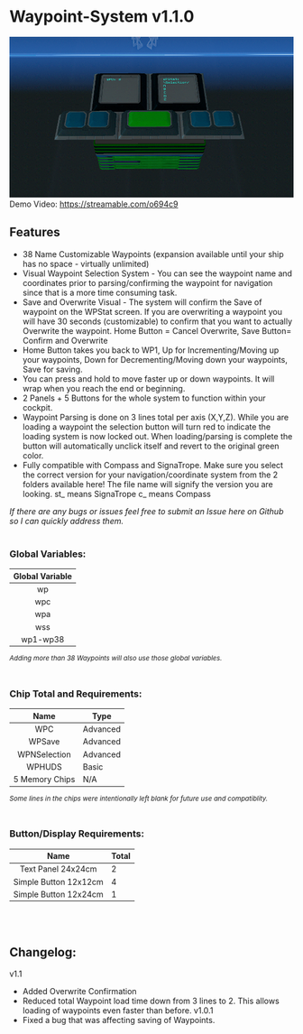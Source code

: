 # Waypoint-System v1.1.0

![Waypoint-System-Screenshot](Waypointv1.1.png)
Demo Video: https://streamable.com/o694c9



## Features
- 38 Name Customizable Waypoints (expansion available until your ship has no space - virtually unlimited)
- Visual Waypoint Selection System - You can see the waypoint name and coordinates prior to parsing/confirming the waypoint for navigation since that is a more time consuming task.
- Save and Overwrite Visual - The system will confirm the Save of waypoint on the WPStat screen. If you are overwriting a waypoint you will have 30 seconds (customizable) to confirm that you want to actually Overwrite the waypoint. Home Button = Cancel Overwrite, Save Button= Confirm and Overwrite
- Home Button takes you back to WP1, Up for Incrementing/Moving up your waypoints, Down for Decrementing/Moving down your waypoints, Save for saving.
- You can press and hold to move faster up or down waypoints. It will wrap when you reach the end or beginning.
- 2 Panels + 5 Buttons for the whole system to function within your cockpit.
- Waypoint Parsing is done on 3 lines total per axis (X,Y,Z). While you are loading a waypoint the selection button will turn red to indicate the loading system is now locked out. When loading/parsing is complete the button will automatically unclick itself and revert to the original green color.
- Fully compatible with Compass and SignaTrope. Make sure you select the correct version for your navigation/coordinate system from the 2 folders available here! The file name will signify the version you are looking. st_ means SignaTrope c_ means Compass 

*If there are any bugs or issues feel free to submit an Issue here on Github so I can quickly address them.*
</br>
</br>

### Global Variables:
| Global Variable          |
|      ---                 |
| <center>wp</center>      | 
| <center>wpc</center>     |
| <center>wpa</center>     |
| <center>wss</center>     |
| <center>wp1-wp38</center>  |

<sup>*Adding more than 38 Waypoints will also use those global variables.*</sup>
</br>
</br>

### Chip Total and Requirements:
| <center>Name           | Type  </center>    |
| --- | --- |
| <center>WPC            | Advanced </center> |
| <center>WPSave         | Advanced </center> |
| <center>WPNSelection   | Advanced </center> |
| <center>WPHUDS         | Basic    </center> |
| <center>5 Memory Chips | N/A      </center> |

<sup>*Some lines in the chips were intentionally left blank for future use and compatiblity.*</sup>
</br>
</br>

### Button/Display Requirements:
| <center> Name                  | Total </center> |
| --- | --- |
| <center> Text Panel 24x24cm    | 2     </center> |
| <center> Simple Button 12x12cm | 4     </center> |
| <center> Simple Button 12x24cm | 1     </center> |

</br>
</br>

## Changelog:
v1.1
- Added Overwrite Confirmation
- Reduced total Waypoint load time down from 3 lines to 2. This allows loading of waypoints even faster than before.
v1.0.1
- Fixed a bug that was affecting saving of Waypoints.


